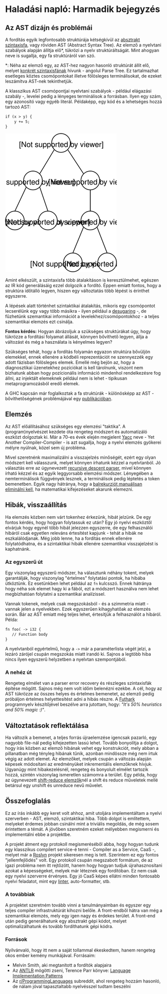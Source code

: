 # Haladási napló: Harmadik bejegyzés
## Az AST dizájn és problémái
A fordítás egyik legfontosabb struktúrája kétségkívül az [absztrakt szintaxisfa](https://en.wikipedia.org/wiki/Abstract_syntax_tree), vagy röviden AST (Abstract Syntax Tree). Az elemző a nyelvtani szabályok alapján állítja elő*, tükrözi a nyelv struktúráltságát. Mint ahogyan neve is sugallja, egy fa struktúráról van szó.

*: Néha az elemző egy, az AST-hez nagyon hasonló struktúrát állít elő, melyet [konkrét szintaxisfának](https://en.wikipedia.org/wiki/Parse_tree) hívunk - angolul Parse Tree. Ez tartalmazhat esetleges köztes csomópontokat illetve fölösleges terminálisokat, de ezeket leszámítva AST-nek tekinthetjük.

A klasszikus AST csomópontjai nyelvtani szabályok - például elágazási szabály -, levelei pedig a lényeges terminálisok a forrásban. Ilyen egy szám, egy azonosító vagy egyéb literál. Példaképp, egy kód és a lehetséges hozzá tartozó AST:
```
if (x > y) {
    y += 5;
}
```
![A fenti kód szintaxisfája](./res/ASTExample.svg)

Amint elkészült, a szintaxisfa több átalakításon is keresztülmehet, egészen az IR kód generálásáig ezzel dolgozik a fordító. Éppen emiatt fontos, hogy a struktúra időtálló legyen, hiszen egy változtatás több lépést is érinthet egyszerre.

A lépések alatt történhet szintaktikai átalakítás, mikoris egy csomópontot lecserélünk egy vagy több másikra - ilyen például a [desugaring](https://en.wikipedia.org/wiki/Syntactic_sugar) -, de fűzhetünk szemantikai információt a levelekhez/csomópontokhoz - a teljes szemantikai elemzés ezt csinálja.

**Fontos kérdés:** Hogyan ábrázoljuk a szükséges struktúrákat úgy, hogy tükrözze a fordítási folyamat állását, könnyen bővíthető legyen, állja a változást és még a használata is kényelmes legyen?

Szükséges tehát, hogy a fordítás folyamán egyazon struktúra bővüljön elemekkel, ennek ellenére a kódbéli reprezentációt ne szennyezzék egy adott fázisban fölösleges elemek. Emellé még bejön az, hogy a diagnosztikai üzenetekhez pozíciókat is kell tárolnunk, viszont nem bízhatunk abban hogy pozícionális információ mindenhol rendelkezésre fog állni, az injektált elemeknek például nem is lehet - tipikusan metaprogramozásból eredő elemek.

A GHC kapcsán már foglalkoztak a fa struktúrák - különösképp az AST - bővíthetőségének problémájával egy [publikációban](https://www.microsoft.com/en-us/research/uploads/prod/2016/11/trees-that-grow.pdf).

## Elemzés
Az AST előállításához szükséges egy elemzési "taktika". A (program)nyelvészet kezdete óta rengeteg módszert és automatizáló eszközt dolgoztak ki. Már a 70-es évek elején megjelent [Yacc](https://en.wikipedia.org/wiki/Yacc) neve - Yet Another Compiler-Compiler - is azt sugallja, hogy a nyelvi elemzés gyökerei mélyre nyúlnak, közel sem új probléma.

Mivel szeretnénk maximalizálni a visszajelzés minőségét, ezért egy olyan módszert kell válasszunk, melyet könnyen írhatunk kézzel a nyelvtanból. Jó választás erre az úgynevezett [recursive descent parser](https://en.wikipedia.org/wiki/Recursive_descent_parser), mivel könnyen írható kézzel és az egyik leggyorsabb elemzési módszer. Lényegében a nemterminálisok függvények lesznek, a terminálisok pedig léptetés a token bemenetben. Egyik nagy hátránya, hogy a [balrekurziót manuálisan eliminálni kell](https://en.wikipedia.org/wiki/Left_recursion), ha matematikai kifejezéseket akarunk elemezni.

## Hibák, visszaállítás
Ha elemzés közben nem várt tokenhez érkezünk, hibát jelzünk. De egy fontos kérdés, hogy hogyan folytassuk ez után? Egy jó nyelvi eszköztől elvárjuk hogy egynél több hibát jelezzen egyszerre, de egy felhasználói hibáról csak egyetlen releváns értesítést kapjunk - tehát a hibák ne eszkalálódjanak. Még jobb lenne, ha a fordítás ennek ellenére folytatódhatna, és a szintaktikai hibák ellenére szemantikai visszajelzést is kaphatnánk.

### Az egyszerű út
Egy viszonylag egyszerű módszer, ha választunk néhány tokent, melyek garantálják, hogy viszonylag "értelmes" folytatási pontok, ha hibába ütköztünk. Ez esetünkben lehet például az `fn` kulcsszó. Ennek hátránya hogy néha sok elemet hagy ki a fából, ezt a módszert használva nem lehet megbízhatóan folytatni a szemantikai analízissel.

Vannak tokenek, melyek csak megszokásból - és a szimmetria miatt - vannak jelen a nyelvekben. Ezek egyszerűen kihagyhatőak az elemzés során. Bár az AST emiatt még teljes lehet, értesítjük a felhasználót a hibáról. Példa:
```
fn foo( -> i32 {
   // Function body
}
```
A nyelvtanból egyértelmű, hogy a `->` már a paraméterlista végét jelzi, a lezáró zárójel csupán megszokás miatt irandó ki. Sajnos a legtöbb hiba nincs ilyen egyszerű helyzetben a nyelvtan szempontjából.

### A nehéz út
Rengeteg elmélet van a parser error recovery és részleges szintaxisfák építése mögött. Sajnos még nem volt időm belenézni ezekbe. A cél, hogy az AST tükrözze az összes helyes és értelmes bemenetet, az elemző pedig próbáljon értelmes helyettesítést adni a hibás részre. A [Futhark](https://futhark-lang.org/) programnyelv készítőjével beszélve arra jutottam, hogy: _"It's 50% heuristics and 50% magic :)"_.

## Változtatások reflektálása
Ha változik a bemenet, a teljes forrás újraelemzése igencsak pazarló, egy nagyobb file-nál pedig kifejezetten lassú lehet. Tovább bonyolítja a dolgot, hogy írás közben az elemző hibának vehet egy konstrukciót, mely abban a pillanatban még tényleg hibának tűnik, azonban mindössze még nem írtuk végig az adott elemet. Az elemzőket, melyek csupán a változás alapján képesek módosítani az eredményüket inkrementális elemzőknek hívjuk. Ugyanúgy mint hibakezelésnél, rengeteg és bonyolult elmélet tartozik hozzá, szintén viszonylag ismeretlen számomra a terület. Egy példa, hogy az úgynevezett [shift-reduce elemzők](https://en.wikipedia.org/wiki/Shift-reduce_parser)nél a shift és reduce műveletek mellé betársul egy unshift és unreduce nevű művelet.

## Összefoglalás
Ez az írás inkább egy keret volt ahhoz, amit utoljára implementáltam a nyelvi szerverben - AST, elemző, szintaktikai hiba. Több dolgot is említettem, melyeket érdemes jobban csinálni mint a triviális megoldás, de még sosem érintettem a témát. A jövőben szeretném ezeket mélyebben megismerni és implementálni ebbe a projektbe.

A projekt átment egy protokoll megismeréséből abba, hogy hogyan tudunk egy klasszikus compilert service-é tenni - Compiler as a Service, CaaS -, melyet már a [Roslyn](https://github.com/dotnet/roslyn) projekt sikeresen meg is tett. Szerintem ez egy fontos "jellemfejlődés" volt. Egy protokoll csupán megszabott formátum, de az igazi probléma nem itt rejtőzött, hanem hogy hogyan tudjuk újrahasznosítani azokat a képességeket, melyek már léteznek egy fordítóban. Ez nem csak egy nyelvi szerverre érvényes. Egy jó CaaS képes ellátni minden fontosabb nyelvi feladatot, mint egy [linter](https://en.wikipedia.org/wiki/Lint_(software)), auto-formatter, stb.

### A továbbiak
A projektet szeretném tovább vinni a tanulmányaimban és egyszer egy teljes compiler infrastruktúrát kihozni belőle. A front-endből hátra van még a szemantikai elemzés, mely egy igen nagy és érdekes terület. A front-end után pedig generálhatunk egy absztrakt gépi kódot, melyet optimalizálhatunk és tovább fordíthatunk gépi kódra.

### Források
Nyilvánvaló, hogy itt nem a saját tollammal ékeskedtem, hanem rengeteg okos ember kemény munkájával. Forrásaim:
- Melvin Smith, aki megtanított a fordítók alapjaira
- Az [ANTLR](https://www.antlr.org/) mögötti zseni, Terence Parr könyve: [Language Implementation Patterns](https://pragprog.com/book/tpdsl/language-implementation-patterns)
- Az [r/ProgrammingLanguages](https://old.reddit.com/r/ProgrammingLanguages/) subreddit, ahol rengeteg hozzám hasonló, de nálam jóval tapasztaltabb nyelvésszel tudtam beszélni